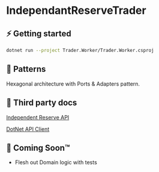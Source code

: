 # IndependantReserveTrader

## ⚡ Getting started

```bash
dotnet run --project Trader.Worker/Trader.Worker.csproj
```

## 🎩 Patterns

Hexagonal architecture with Ports & Adapters pattern.

## 🤝 Third party docs

[Independent Reserve API](https://www.independentreserve.com/nz/products/api)

[DotNet API Client](https://github.com/independentreserve/dotNetApiClient)

## 🔧 Coming Soon™

- Flesh out Domain logic with tests
